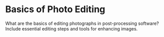 # Basics of Photo Editing

What are the basics of editing photographs in post-processing software? Include essential editing steps and tools for enhancing images.